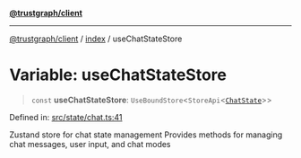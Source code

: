 [**@trustgraph/client**](../../README.md)

***

[@trustgraph/client](../../README.md) / [index](../README.md) / useChatStateStore

# Variable: useChatStateStore

> `const` **useChatStateStore**: `UseBoundStore`\<`StoreApi`\<[`ChatState`](../interfaces/ChatState.md)\>\>

Defined in: [src/state/chat.ts:41](https://github.com/trustgraph-ai/trustgraph-ts-client/blob/9a2bad46722f27bb783391eed1d9289614cc905a/src/state/chat.ts#L41)

Zustand store for chat state management
Provides methods for managing chat messages, user input, and chat modes
